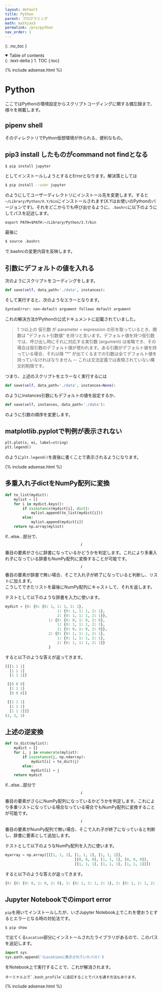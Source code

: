 ```yaml
---
layout: default
title: Python
parent: プログラミング
math: mathjax3
permalink: /pro/python
nav_order: 1
---
```


{: .no_toc }

<details open markdown="block">
  <summary>
    Table of contents
  </summary>
  {: .text-delta }
1. TOC
{:toc}
</details>

{% include adsense.html %}

# Python

ここではPythonの環境設定からスクリプトコーディングに関する備忘録まで、様々を掲載します。

## pipenv shell

そのディレクトリでPython仮想環境が作られる、便利なもの。

## pip3 install したものがcommand not findとなる

```bash
$ pip install jupyter
```

としてインストールしようとするとErrorとなります。解決策としては

```bash
$ pip install --user jupyter
```

のようにしてユーザーディレクトリにインストール先を変更します。すると`~/Library/Python/X.Y/bin`にインストールされます(X.Yはお使いのPythonのバージョンです)。それをどこからでも呼び出せるように、`.bashrc`に以下のようにしてパスを記述します。

```bash:.bashrc
export PATH=$PATH:~/Library/Python/3.7/bin
```

最後に

```bash
$ source .bashrc
```

で.bashrcの変更内容を反映します。

## 引数にデフォルトの値を入れる

次のようにスクリプトをコーディングをします。

```python
def save(self, data_path='./data', instances):
```

そして実行すると、次のようなエラーとなります。

```bash
SyntaxError: non-default argument follows default argument
```

これの解決方法がPythonの公式ドキュメントに記載されていました。

> 1 つ以上の 仮引数 が parameter = expression の形を取っているとき、関数は "デフォルト引数値" を持つと言います。デフォルト値を持つ仮引数では、呼び出し時にそれに対応する実引数 (argument) は省略でき、その場合は仮引数のデフォルト値が使われます。ある引数がデフォルト値を持っている場合、それ以降 "*" が出てくるまでの引数は全てデフォルト値を持っていなければなりません -- これは文法定義では表現されていない構文的制限です。  

つまり、上述のスクリプトをエラーなく実行するには

```python
def save(self, data_path='./data', instances=None):
```

のようにinstances引数にもデフォルトの値を設定するか、

```python
def save(self, instances, data_path='./data'):
```

のように引数の順序を変更します。

## matplotlib.pyplotで判例が表示されない

```python
plt.plot(x, ei, label=string)
plt.legend()
```

のように`plt.legend()`を直後に書くことで表示されるようになります。

{% include adsense.html %}

## 多重入れ子dictをNumPy配列に変換

```python
def to_list(mydict):
    mylist = []
    for i in mydict.keys():
        if isinstance(mydict[i], dict):
            mylist.append(to_list(mydict[i]))
        else: 
            mylist.append(mydict[i])
    return np.array(mylist)
```
if...else...部分で、$$i$$番目の要素がさらに辞書になっているかどうかを判定します。これにより多重入れ子になっている辞書もNumPy配列に変換することが可能です。$$i$$番目の要素が辞書で無い場合、そこで入れ子が終了になっていると判断し、リストに加えます。  
こうしてできたリストを最後にNumPy配列にキャストして、それを返します。  

テストとして以下のような辞書を入力に使います。

```python
mydict = {0: {0: {0: 1, 1: 1, 2: 1}, 
                        1: {0: 1, 1: 1, 2: 1}, 
                        2: {0: 1, 1: 1, 2: 1}}, 
                    1: {0: {0: 0, 1: 0, 2: 0}, 
                        1: {0: 1, 1: 1, 2: 1}, 
                        2: {0: 0, 1: 0, 2: 0}}, 
                    2: {0: {0: 1, 1: 1, 2: 1}, 
                        1: {0: 1, 1: 1, 2: 1}, 
                        2: {0: 1, 1: 1, 2: 1}}
                    }
```

すると以下のような答えが返ってきます。

```python
[[[1 1 1]
  [1 1 1]
  [1 1 1]]

 [[0 0 0]
  [1 1 1]
  [0 0 0]]

 [[1 1 1]
  [1 1 1]
  [1 1 1]]]
(3, 3, 3)
```

## 上述の逆変換

```python
def to_dict(mylist):
    mydict = {}
    for i, j in enumerate(mylist):
        if isinstance(j, np.ndarray):
            mydict[i] = to_dict(j)
        else:
            mydict[i] = j
    return mydict
```

if...else...部分で$$i$$番目の要素がさらにNumPy配列になっているかどうかを判定します。これにより多重リストになっている場合なっている場合でもNumPy配列に変換することが可能です。$$i$$番目の要素がNumPy配列で無い場合、そこで入れ子が終了になっていると判断し、辞書に要素として追加します。

テストとして以下のようなNumPy配列を入力に使います。

```python
myarray = np.array([[[1, 1, 1], [1, 1, 1], [1, 1, 1]], 
                                [[0, 0, 0], [1, 1, 1], [0, 0, 0]], 
                                [[1, 1, 1], [1, 1, 1], [1, 1, 1]]])
```

すると以下のような答えが返ってきます。

```python
{0: {0: {0: 0, 1: 0, 2: 0}, 1: {0: 1, 1: 1, 2: 1}, 2: {0: 1, 1: 1, 2: 1}}, 1: {0: {0: 0, 1: 0, 2: 0}, 1: {0: 1, 1: 1, 2: 1}, 2: {0: 0, 1: 0, 2: 0}}, 2: {0: {0: 1, 1: 1, 2: 1}, 1: {0: 1, 1: 1, 2: 1}, 2: {0: 1, 1: 1, 2: 1}}}
```

## Jupyter Notebookでのimport error

`pip`を用いてインストールしたが、いざJupyter Notebook上でこれを使おうとするとエラーとなる時の対処法です。

```bash
$ pip show
```

で出てくる`Location`部分にインストールされたライブラリがあるので、このパスを追記します。

```python
import sys
sys.path.append('(Locationに表示されていたパス)')
```

をNotebook上で実行することで、これが解消されます。

```
ターミナル上で`.bash_profile`に追記することでパスを通す方法もあります。
```

{% include adsense.html %}
